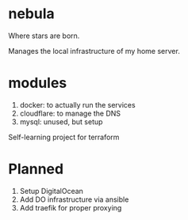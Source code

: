 # nebula

Where stars are born.

Manages the local infrastructure of my home server.

# modules

1. docker: to actually run the services
2. cloudflare: to manage the DNS
3. mysql: unused, but setup

Self-learning project for terraform

# Planned

1. Setup DigitalOcean
2. Add DO infrastructure via ansible
3. Add traefik for proper proxying